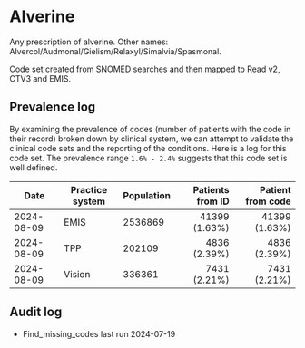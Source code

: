 # Alverine

Any prescription of alverine. Other names: Alvercol/Audmonal/Gielism/Relaxyl/Simalvia/Spasmonal.

Code set created from SNOMED searches and then mapped to Read v2, CTV3 and EMIS.

## Prevalence log

By examining the prevalence of codes (number of patients with the code in their record) broken down by clinical system, we can attempt to validate the clinical code sets and the reporting of the conditions. Here is a log for this code set. The prevalence range `1.6% - 2.4%` suggests that this code set is well defined.

| Date       | Practice system | Population | Patients from ID | Patient from code |
| ---------- | --------------- | ---------- | ---------------: | ----------------: |
| 2024-08-09 | EMIS            | 2536869    |    41399 (1.63%) |     41399 (1.63%) |
| 2024-08-09 | TPP             | 202109     |     4836 (2.39%) |      4836 (2.39%) |
| 2024-08-09 | Vision          | 336361     |     7431 (2.21%) |      7431 (2.21%) |

## Audit log

- Find_missing_codes last run 2024-07-19
